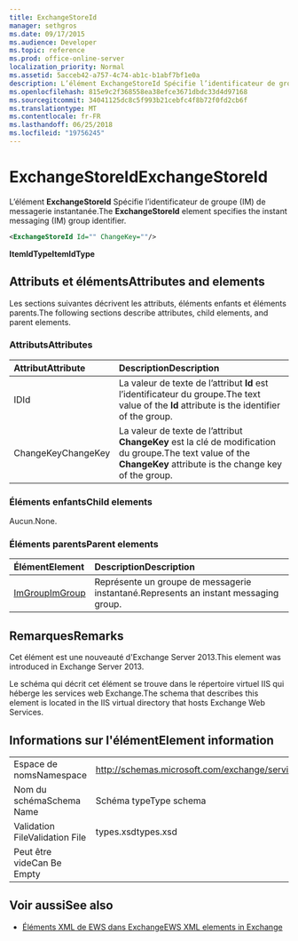 ```yaml
---
title: ExchangeStoreId
manager: sethgros
ms.date: 09/17/2015
ms.audience: Developer
ms.topic: reference
ms.prod: office-online-server
localization_priority: Normal
ms.assetid: 5acceb42-a757-4c74-ab1c-b1abf7bf1e0a
description: L’élément ExchangeStoreId Spécifie l’identificateur de groupe (IM) de messagerie instantanée.
ms.openlocfilehash: 815e9c2f368558ea38efce3671dbdc33d4d97168
ms.sourcegitcommit: 34041125dc8c5f993b21cebfc4f8b72f0fd2cb6f
ms.translationtype: MT
ms.contentlocale: fr-FR
ms.lasthandoff: 06/25/2018
ms.locfileid: "19756245"
---
```

# <a name="exchangestoreid"></a><span data-ttu-id="f8ec4-103">ExchangeStoreId</span><span class="sxs-lookup"><span data-stu-id="f8ec4-103">ExchangeStoreId</span></span>

<span data-ttu-id="f8ec4-104">L’élément **ExchangeStoreId** Spécifie l’identificateur de groupe (IM) de messagerie instantanée.</span><span class="sxs-lookup"><span data-stu-id="f8ec4-104">The **ExchangeStoreId** element specifies the instant messaging (IM) group identifier.</span></span> 
  
```XML
<ExchangeStoreId Id="" ChangeKey=""/>
```

 <span data-ttu-id="f8ec4-105">**ItemIdType**</span><span class="sxs-lookup"><span data-stu-id="f8ec4-105">**ItemIdType**</span></span>
## <a name="attributes-and-elements"></a><span data-ttu-id="f8ec4-106">Attributs et éléments</span><span class="sxs-lookup"><span data-stu-id="f8ec4-106">Attributes and elements</span></span>

<span data-ttu-id="f8ec4-107">Les sections suivantes décrivent les attributs, éléments enfants et éléments parents.</span><span class="sxs-lookup"><span data-stu-id="f8ec4-107">The following sections describe attributes, child elements, and parent elements.</span></span>
  
### <a name="attributes"></a><span data-ttu-id="f8ec4-108">Attributs</span><span class="sxs-lookup"><span data-stu-id="f8ec4-108">Attributes</span></span>

|<span data-ttu-id="f8ec4-109">**Attribut**</span><span class="sxs-lookup"><span data-stu-id="f8ec4-109">**Attribute**</span></span>|<span data-ttu-id="f8ec4-110">**Description**</span><span class="sxs-lookup"><span data-stu-id="f8ec4-110">**Description**</span></span>|
|:-----|:-----|
|<span data-ttu-id="f8ec4-111">ID</span><span class="sxs-lookup"><span data-stu-id="f8ec4-111">Id</span></span>  <br/> |<span data-ttu-id="f8ec4-112">La valeur de texte de l’attribut **Id** est l’identificateur du groupe.</span><span class="sxs-lookup"><span data-stu-id="f8ec4-112">The text value of the **Id** attribute is the identifier of the group.</span></span>  <br/> |
|<span data-ttu-id="f8ec4-113">ChangeKey</span><span class="sxs-lookup"><span data-stu-id="f8ec4-113">ChangeKey</span></span>  <br/> |<span data-ttu-id="f8ec4-114">La valeur de texte de l’attribut **ChangeKey** est la clé de modification du groupe.</span><span class="sxs-lookup"><span data-stu-id="f8ec4-114">The text value of the **ChangeKey** attribute is the change key of the group.</span></span>  <br/> |
   
### <a name="child-elements"></a><span data-ttu-id="f8ec4-115">Éléments enfants</span><span class="sxs-lookup"><span data-stu-id="f8ec4-115">Child elements</span></span>

<span data-ttu-id="f8ec4-116">Aucun.</span><span class="sxs-lookup"><span data-stu-id="f8ec4-116">None.</span></span>
  
### <a name="parent-elements"></a><span data-ttu-id="f8ec4-117">Éléments parents</span><span class="sxs-lookup"><span data-stu-id="f8ec4-117">Parent elements</span></span>

|<span data-ttu-id="f8ec4-118">**Élément**</span><span class="sxs-lookup"><span data-stu-id="f8ec4-118">**Element**</span></span>|<span data-ttu-id="f8ec4-119">**Description**</span><span class="sxs-lookup"><span data-stu-id="f8ec4-119">**Description**</span></span>|
|:-----|:-----|
|[<span data-ttu-id="f8ec4-120">ImGroup</span><span class="sxs-lookup"><span data-stu-id="f8ec4-120">ImGroup</span></span>](imgroup.md) <br/> |<span data-ttu-id="f8ec4-121">Représente un groupe de messagerie instantané.</span><span class="sxs-lookup"><span data-stu-id="f8ec4-121">Represents an instant messaging group.</span></span>  <br/> |
   
## <a name="remarks"></a><span data-ttu-id="f8ec4-122">Remarques</span><span class="sxs-lookup"><span data-stu-id="f8ec4-122">Remarks</span></span>

<span data-ttu-id="f8ec4-123">Cet élément est une nouveauté d'Exchange Server 2013.</span><span class="sxs-lookup"><span data-stu-id="f8ec4-123">This element was introduced in Exchange Server 2013.</span></span>
  
<span data-ttu-id="f8ec4-124">Le schéma qui décrit cet élément se trouve dans le répertoire virtuel IIS qui héberge les services web Exchange.</span><span class="sxs-lookup"><span data-stu-id="f8ec4-124">The schema that describes this element is located in the IIS virtual directory that hosts Exchange Web Services.</span></span>
  
## <a name="element-information"></a><span data-ttu-id="f8ec4-125">Informations sur l'élément</span><span class="sxs-lookup"><span data-stu-id="f8ec4-125">Element information</span></span>

|||
|:-----|:-----|
|<span data-ttu-id="f8ec4-126">Espace de noms</span><span class="sxs-lookup"><span data-stu-id="f8ec4-126">Namespace</span></span>  <br/> |http://schemas.microsoft.com/exchange/services/2006/types  <br/> |
|<span data-ttu-id="f8ec4-127">Nom du schéma</span><span class="sxs-lookup"><span data-stu-id="f8ec4-127">Schema Name</span></span>  <br/> |<span data-ttu-id="f8ec4-128">Schéma type</span><span class="sxs-lookup"><span data-stu-id="f8ec4-128">Type schema</span></span>  <br/> |
|<span data-ttu-id="f8ec4-129">Validation File</span><span class="sxs-lookup"><span data-stu-id="f8ec4-129">Validation File</span></span>  <br/> |<span data-ttu-id="f8ec4-130">types.xsd</span><span class="sxs-lookup"><span data-stu-id="f8ec4-130">types.xsd</span></span>  <br/> |
|<span data-ttu-id="f8ec4-131">Peut être vide</span><span class="sxs-lookup"><span data-stu-id="f8ec4-131">Can Be Empty</span></span>  <br/> ||
   
## <a name="see-also"></a><span data-ttu-id="f8ec4-132">Voir aussi</span><span class="sxs-lookup"><span data-stu-id="f8ec4-132">See also</span></span>



- [<span data-ttu-id="f8ec4-133">Éléments XML de EWS dans Exchange</span><span class="sxs-lookup"><span data-stu-id="f8ec4-133">EWS XML elements in Exchange</span></span>](ews-xml-elements-in-exchange.md)

